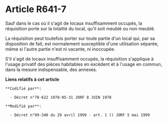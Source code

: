 # Article R641-7

Sauf dans le cas où il s'agit de locaux insuffisamment occupés, la réquisition porte sur la totalité du local, qu'il soit
meublé ou non meublé.

La réquisition peut toutefois porter sur toute partie d'un local qui, par sa disposition de fait, est normalement susceptible
d'une utilisation séparée, même si l'autre partie n'est ni vacante, ni inoccupée.

S'il s'agit de locaux insuffisamment occupés, la réquisition s'applique à l'usage privatif des pièces habitables en excédent
et à l'usage en commun, dans la mesure indispensable, des annexes.

**Liens relatifs à cet article**

	**Codifié par**:

	  - Décret n°78-622 1978-05-31 JORF 8 JUIN 1978

	**Modifié par**:

	  - Décret n°99-340 du 29 avril 1999 - art. 1 () JORF 5 mai 1999
